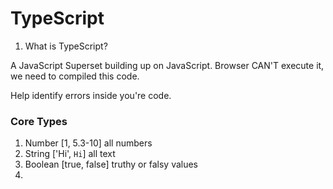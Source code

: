 # TypeScript

1. What is TypeScript?

A JavaScript Superset building up on JavaScript.
Browser CAN'T execute it, we need to compiled this code.

Help identify errors inside you're code. 

### Core Types

1. Number [1, 5.3-10] all numbers
2. String ['Hi', `Hi`] all text
3. Boolean [true, false] truthy or falsy values
4. 
